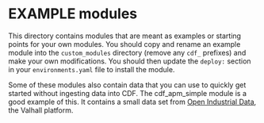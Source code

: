 # EXAMPLE modules

This directory contains modules that are meant as examples or starting points for your own modules. You
should copy and rename an example module into the `custom_modules` directory (remove any `cdf_` prefixes) and make
your own modifications. You should then update the `deploy:` section in your `environments.yaml` file to install
the module.

Some of these modules also contain data that you can use to quickly get started without ingesting data
into CDF. The cdf_apm_simple module is a good example of this. It contains a small data set from [Open Industrial
Data](https://learn.cognite.com/open-industrial-data), the Valhall platform.
